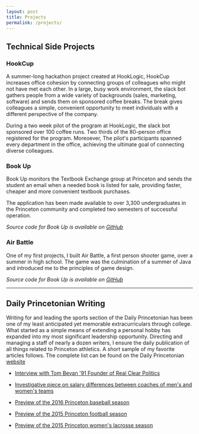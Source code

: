 ```yaml
---
layout: post
title: Projects
permalink: /projects/
---
```


## Technical Side Projects 

### HookCup
A summer-long hackathon project created at HookLogic, HookCup increases office cohesion by connecting groups of colleagues who might not have met each other. In a large, busy work environment, the slack bot gathers people from a wide variety of backgrounds (sales, marketing, software) and sends them on sponsored coffee breaks. The break gives colleagues a simple, convenient opportunity to meet individuals with a different perspective of the company. 

During a two week pilot of the program at HookLogic, the slack bot sponsored over 100 coffee runs. Two thirds of the 80-person office registered for the program. Moreoever, The pilot's participants spanned every department in the office, achieving the ultimate goal of connecting diverse colleagues.  

### Book Up

Book Up monitors the Textbook Exchange group at Princeton and sends the student an email when a needed book is listed for sale, providing faster, cheaper and more convenient textbook purchases.

The application has been made available to over 3,300 undergraduates in the Princeton community and completed two semesters of successful operation. 

*Source code for Book Up is available on [GitHub](https://github.com/dliu18/BookUp)*

### Air Battle 

One of my first projects, I built Air Battle, a first person shooter game, over a summer in high school. The game was the culmination of a summer of Java and introduced me to the principles of game design. 

*Source code for Book Up is available on [GitHub](https://github.com/dliu18/Air-Battle)*

***

## Daily Princetonian Writing 
Writing for and leading the sports section of the Daily Princetonian has been one of my least anticipated yet memorable extracurriculars through college. What started as a simple means of extending a personal hobby has expanded into my most significant leadership opportunity. Directing and managing a staff of nearly a dozen writers, I ensure the daily publication of all things related to Princeton athletics. A short sample of my favorite articles follows. The complete list can be found on the Daily Princetonian [website](http://dailyprincetonian.com/author/dml3/)

* [Interview with Tom Bevan '91 Founder of Real Clear Politics](http://dailyprincetonian.com/sports/2016/05/qa-with-tom-bevan-91-of-princeton-football-founder-of-realclearpolitics/)

* [Investigative piece on salary differences between coaches of men's and women's teams](http://dailyprincetonian.com/sports/2015/04/within-ivy-league-princeton-among-lowest-in-salary-gap-between-coaches-of-mens-and-womens-teams/)

* [Preview of the 2016 Princeton baseball season](http://dailyprincetonian.com/sports/2016/02/baseballs-veteran-leadership-hopes-to-bounce-back-with-resilience-and-cohesion/)

* [Preview of the 2015 Princeton football season](http://dailyprincetonian.com/sports/2015/09/football-brings-experience-and-strives-for-consistency-amid-uncertainty/)

* [Preview of the 2015 Princeton women's lacrosse season](http://dailyprincetonian.com/sports/2015/02/mcmann-tigers-hungrier-than-ever-after-last-years-postseason-run/)

<div data-configid="0/37733750" style="width:650px; height:658px;" class="issuuembed"></div>
<script type="text/javascript" src="http://e.issuu.com/embed.js" async="true"></script>